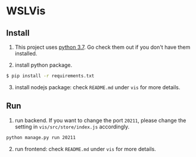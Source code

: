 # WSLVis

## Install

1. This project uses [python 3.7](https://www.python.org/). Go check them out if you don't have them installed.

2. install python package.
```sh
$ pip install -r requirements.txt
```

3. install nodejs package: check `README.md` under `vis` for more details.

## Run

1. run backend. If you want to change the port `20211`, please change the setting in `vis/src/store/index.js` accordingly.
```sh
python manage.py run 20211
```

2. run frontend: check `README.md` under `vis` for more details.
